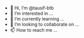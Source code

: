 - 👋 Hi, I’m @tausif-btb
- 👀 I’m interested in ...
- 🌱 I’m currently learning ...
- 💞️ I’m looking to collaborate on ...
- 📫 How to reach me ...

<!---
tausif-btb/tausif-btb is a ✨ special ✨ repository because its `README.md` (this file) appears on your GitHub profile.
You can click the Preview link to take a look at your changes.
--->
